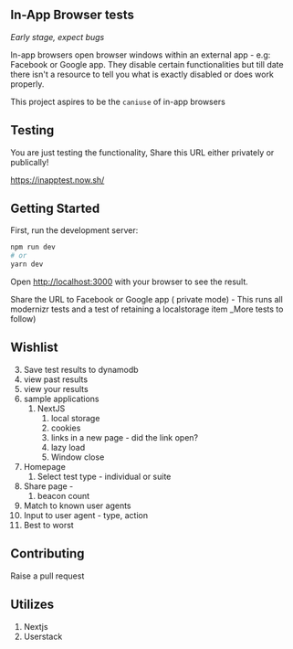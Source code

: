 

## In-App Browser tests

_Early stage, expect bugs_

 In-app browsers open browser windows within an external app - e.g: Facebook or Google app. They disable certain functionalities but till date there isn't a resource to tell you what is exactly disabled or does work properly.

This project aspires to be the `caniuse` of in-app browsers

## Testing
You are just testing the functionality,  Share this URL 
either privately or publically! 

https://inapptest.now.sh/ 

## Getting Started

First, run the development server:

```bash
npm run dev
# or
yarn dev
```

Open [http://localhost:3000](http://localhost:3000) with your browser to see the result.

Share the URL to Facebook or Google app ( private mode) - This runs all modernizr tests and a test of retaining a localstorage item _More tests to follow)

## Wishlist
3. Save test results to dynamodb
4. view past results 
5. view your results
6. sample applications
    1. NextJS 
        1. local storage
        2. cookies
        3. links in a new page - did the link open?
        4. lazy load
        5. Window close 
7. Homepage
    1. Select test type - individual or suite
8. Share page - 
    1. beacon count
9. Match to known user agents
10. Input to user agent - type, action
11. Best to worst

## Contributing 
Raise a pull request

## Utilizes
1. Nextjs
2. Userstack
